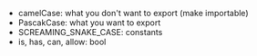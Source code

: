 - camelCase: what you don't want to export (make importable)
- PascakCase: what you want to export
- SCREAMING_SNAKE_CASE: constants
- is, has, can, allow: bool
